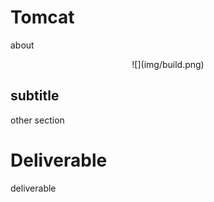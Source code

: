 # Tomcat

about

<center>
  ![](img/build.png)  
</center>

## subtitle

other section

# Deliverable

deliverable

